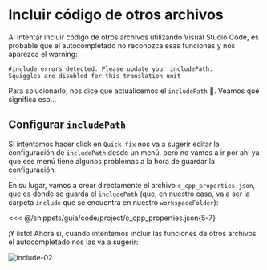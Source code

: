 # Incluir código de otros archivos

Al intentar incluir código de otros archivos utilizando Visual Studio Code,
es probable que el autocompletado no reconozca esas funciones y nos aparezca el
warning:

```
#include errors detected. Please update your includePath.
Squiggles are disabled for this translation unit
```

Para solucionarlo, nos dice que actualicemos el `includePath` :thinking:. Veamos
qué significa eso...

## Configurar `includePath`

Si intentamos hacer click en `Quick fix` nos va a sugerir editar la
configuración de `includePath` desde un menú, pero no vamos a ir por ahí ya que
ese menú tiene algunos problemas a la hora de guardar la configuración.

En su lugar, vamos a crear directamente el archivo `c_cpp_properties.json`, que
es donde se guarda el `includePath` (que, en nuestro caso, va a ser la carpeta
`include` que se encuentra en nuestro `workspaceFolder`):

<<< @/snippets/guia/code/project/c_cpp_properties.json{5-7}

¡Y listo! Ahora sí, cuando intentemos incluir las funciones de otros archivos
el autocompletado nos las va a sugerir:

![include-02](/img/code/include-02.png)
